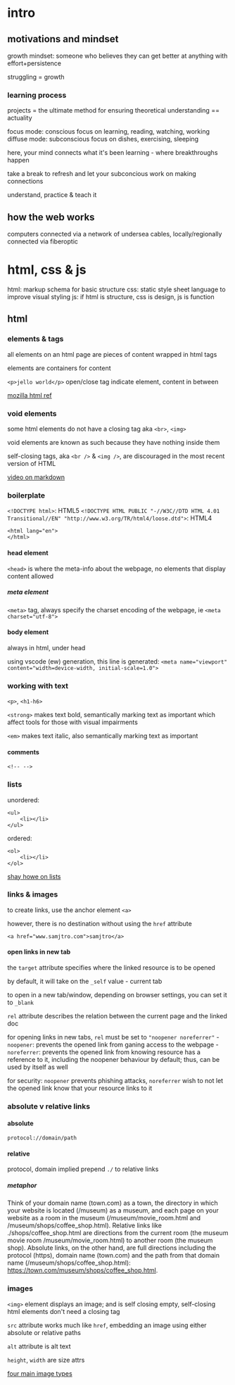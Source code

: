 # intro

## motivations and mindset

growth mindset: someone who believes they can get better at anything with effort+persistence

struggling = growth

### learning process

projects = the ultimate method for ensuring theoretical understanding == actuality

focus mode: conscious focus on learning, reading, watching, working
diffuse mode: subconscious focus on dishes, exercising, sleeping

here, your mind connects what it's been learning - where breakthroughs happen

take a break to refresh and let your subconcious work on making connections

understand, practice & teach it

## how the web works

computers connected via a network of undersea cables, locally/regionally connected via fiberoptic

# html, css & js

html: markup schema for basic structure
css: static style sheet language to improve visual styling
js: if html is structure, css is design, js is function

## html

### elements & tags

all elements on an html page are pieces of content wrapped in html tags

elements are containers for content

`<p>jello world</p>`
open/close tag indicate element, content in between

[mozilla html ref](https://developer.mozilla.org/en-US/docs/Web/HTML/Element)

### void elements

some html elements do not have a closing tag
aka `<br>`, `<img>`

void elements are known as such because they have nothing inside them

self-closing tags, aka `<br />` & `<img />`, are discouraged in the most recent version of HTML

[video on markdown](https://www.youtube.com/watch?v=LGQuIIv2RVA)

### boilerplate

`<!DOCTYPE html>`: HTML5
`<!DOCTYPE HTML PUBLIC "-//W3C//DTD HTML 4.01 Transitional//EN" "http://www.w3.org/TR/html4/loose.dtd">`: HTML4

```
<html lang="en">
</html>
```

#### head element

`<head>` is where the meta-info about the webpage, no elements that display content allowed

##### meta element

`<meta>` tag, always specify the charset encoding of the webpage, ie `<meta charset="utf-8">`

#### body element

always in html, under head

using vscode (ew) generation, this line is generated:
`<meta name="viewport" content="width=device-width, initial-scale=1.0">`

### working with text

`<p>`, `<h1-h6>`

`<strong>` makes text bold, semantically marking text as important which affect tools for those with visual impairments

`<em>` makes text italic, also semantically marking text as important

#### comments

`<!-- -->`

### lists

unordered:
```
<ul>
    <li></li>
</ul>
```

ordered:
```
<ol>
    <li></li>
</ol>
```

[shay howe on lists](https://learn.shayhowe.com/html-css/creating-lists/)

### links & images

to create links, use the anchor element `<a>`

however, there is no destination without using the `href` attribute

`<a href="www.samjtro.com">samjtro</a>`

#### open links in new tab

the `target` attribute specifies where the linked resource is to be opened

by default, it will take on the `_self` value - current tab

to open in a new tab/window, depending on browser settings, you can set it to `_blank`

`rel` attribute describes the relation between the current page and the linked doc

for opening links in new tabs, `rel` must be set to `"noopener noreferrer"`
    - `noopener`: prevents the opened link from ganing access to the webpage
    - `noreferrer`: prevents the opened link from knowing resource has a reference to it, including the noopener behaviour by default; thus, can be used by itself as well

for security: `noopener` prevents phishing attacks, `noreferrer` wish to not let the opened link know that your resource links to it

### absolute v relative links

#### absolute

`protocol://domain/path`

#### relative

protocol, domain implied
prepend `./` to relative links

##### metaphor

Think of your domain name (town.com) as a town, the directory in which your website is located (/museum) as a museum, and each page on your website as a room in the museum (/museum/movie_room.html and /museum/shops/coffee_shop.html). Relative links like ./shops/coffee_shop.html are directions from the current room (the museum movie room /museum/movie_room.html) to another room (the museum shop). Absolute links, on the other hand, are full directions including the protocol (https), domain name (town.com) and the path from that domain name (/museum/shops/coffee_shop.html): https://town.com/museum/shops/coffee_shop.html.

### images

`<img>` element displays an image; and is self closing
empty, self-closing html elements don't need a closing tag

`src` attribute works much like `href`, embedding an image using either absolute or relative paths

`alt` attribute is alt text

`height`, `width` are size attrs

[four main image types](https://internetingishard.netlify.app/html-and-css/links-and-images/#image-formats)
